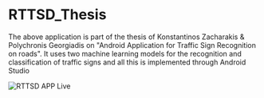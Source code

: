# RTTSD_Thesis
The above application is part of the thesis of Konstantinos Zacharakis & Polychronis Georgiadis on "Android Application for Traffic Sign Recognition on roads". It uses two machine learning models for the recognition and classification of traffic signs and all this is implemented through Android Studio

![RTTSD APP Live](https://github.com/TehKonnos/RTTSD_Thesis/raw/main/Rttsd%20Simulator%20(1).gif)
